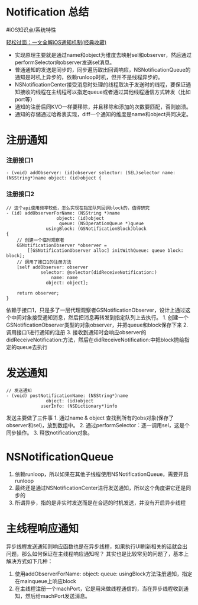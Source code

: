 # Notification 总结
#iOS知识点/系统特性


[轻松过面：一文全解iOS通知机制(经典收藏)](https://juejin.cn/post/6844904082516213768)
* 实现原理主要就是通过name和object为维度去映射sel和observer，然后通过performSelector向observer发送sel消息。
* 普通通知的发送是同步的，同步遍历取出回调响应，NSNotificationQueue的通知是时机上异步的，依赖runloop时机，但并不是线程异步的。
* NSNotificationCenter接受消息时处理的线程取决于发送时的线程，要保证通知接收的线程在主线程可以指定queue或者通过其他线程通信方式转发（比如port等）
* 通知的注册后同KVO一样要移除，并且移除和添加的次数要匹配，否则崩溃。
* 通知的存储通过哈希表实现，diff一个通知的维度是name和object共同决定。

# 注册通知
### 注册接口1
``` objc
- (void) addObserver: (id)observer selector: (SEL)selector name: (NSString*)name object: (id)object {
```

### 注册接口2
``` objc
// 这个api使用频率较低，怎么实现在指定队列回调block的，值得研究
- (id) addObserverForName: (NSString *)name 
                   object: (id)object 
                    queue: (NSOperationQueue *)queue 
               usingBlock: (GSNotificationBlock)block
{
	// 创建一个临时观察者
	GSNotificationObserver *observer = 
		[[GSNotificationObserver alloc] initWithQueue: queue block: block];
	// 调用了接口1的注册方法
	[self addObserver: observer 
	         selector: @selector(didReceiveNotification:) 
	             name: name 
	           object: object];

	return observer;
}
```
依赖于接口1，只是多了一层代理观察者GSNotificationObserver，设计上通过这个中间对象接受通知消息，然后把消息再转发到指定队列上去执行。
	1. 创建一个GSNotificationObserver类型的对象observer，并把queue和block保存下来
	2. 调用接口1进行通知的注册
	3. 接收到通知时会响应observer的didReceiveNotification:方法，然后在didReceiveNotification:中把block抛给指定的queue去执行

# 发送通知
``` objc
// 发送通知
- (void) postNotificationName: (NSString*)name
		       object: (id)object
		     userInfo: (NSDictionary*)info
```
发送主要做了三件事
	1. 通过name & object 查找到所有的obs对象(保存了observer和sel)，放到数组中。
	2. 通过performSelector：逐一调用sel，这是个同步操作。
	3. 释放notification对象。


# NSNotificationQueue
1. 依赖runloop，所以如果在其他子线程使用NSNotificationQueue，需要开启runloop
2. 最终还是通过NSNotificationCenter进行发送通知，所以这个角度讲它还是同步的
3. 所谓异步，指的是非实时发送而是在合适的时机发送，并没有开启异步线程

# 主线程响应通知
异步线程发送通知则响应函数也是在异步线程，如果执行UI刷新相关的话就会出问题，那么如何保证在主线程响应通知呢？
其实也是比较常见的问题了，基本上解决方式如下几种：
1. 使用addObserverForName: object: queue: usingBlock方法注册通知，指定在mainqueue上响应block
2. 在主线程注册一个machPort，它是用来做线程通信的，当在异步线程收到通知，然后给machPort发送消息。